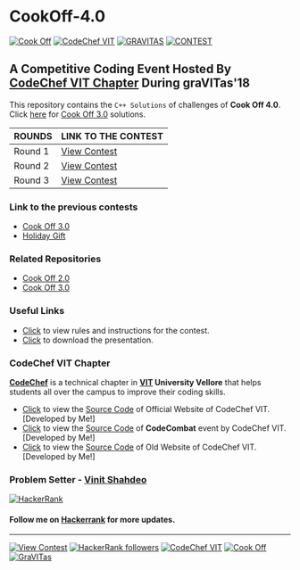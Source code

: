# CookOff-4.0

[![Cook Off](https://img.shields.io/badge/Cook-Off-dodgerblue.svg?style=for-the-badge)](https://www.hackerrank.com/contests/cook-off-4-0-round-1-1) [![CodeChef VIT](https://img.shields.io/badge/CODECHEF-VITVELLORE-teal.svg?style=for-the-badge)](https://www.facebook.com/codechefvituniversity/) [![GRAVITAS](https://img.shields.io/badge/graVITas-2016-crimson.svg?style=for-the-badge)](http://www.vit.ac.in/files/gravitas18/home.html) [![CONTEST](https://img.shields.io/badge/CODING-CHALLENGES-orange.svg?style=for-the-badge)](https://www.hackerrank.com/cook-off-3-0)

## A Competitive Coding Event Hosted By [CodeChef VIT Chapter]() During graVITas'18

This repository contains the `C++ Solutions` of challenges of **Cook Off 4.0**. Click [here](https://github.com/vinitshahdeo/Cook-Off-3.0/tree/master/Solutions) for [Cook Off 3.0](https://www.hackerrank.com/cook-off-3-0) solutions.

| ROUNDS | LINK TO THE CONTEST |
| ------- | -------------- |
| Round 1 | [View Contest](https://www.hackerrank.com/contests/cook-off-4-0-round-1-1) |
| Round 2 | [View Contest](https://www.hackerrank.com/cook-off-4-0-round-2) |
| Round 3 | [View Contest](https://www.hackerrank.com/cook-off-4-0-round-3) |


### Link to the previous contests

- [Cook Off 3.0](https://www.hackerrank.com/cook-off-3-0)
- [Holiday Gift](https://www.hackerrank.com/contests/holiday-gift-1/challenges)


### Related Repositories

- [Cook Off 2.0](https://github.com/vinitshahdeo/CookOff)
- [Cook Off 3.0](https://github.com/vinitshahdeo/Cook-Off-3.0)


### Useful Links

- [Click](https://github.com/vinitshahdeo/Cook-Off-3.0/blob/master/README.md#instructions) to view rules and instructions for the contest.
- [Click](https://github.com/vinitshahdeo/Cook-Off-3.0/raw/master/PPTs/Cook%20Off%203.0%20-%20CodeChef%20VIT.pptx) to download the presentation.


### CodeChef VIT Chapter

**[CodeChef](https://www.facebook.com/codechefvituniversity/)** is a technical chapter in **[VIT](http://vit.ac.in/) University Vellore** that helps students all over the campus to improve their coding skills.

- [Click](https://vinitshahdeo.github.io/CodeChefVIT/) to view the [Source Code](https://github.com/vinitshahdeo/CodeChefVIT) of Official Website of CodeChef VIT. [Developed by Me!]
- [Click](https://vinitshahdeo.github.io/CodeCombat/) to view the [Source Code](https://github.com/vinitshahdeo/CodeCombat) of **CodeCombat** event by CodeChef VIT. [Developed by Me!]
- [Click](https://vinitshahdeo.github.io/CodeChef-VIT-Website/) to view the [Source Code](https://github.com/vinitshahdeo/CodeChef-VIT-Website) of Old Website of CodeChef VIT. [Developed by Me!]


### Problem Setter - [Vinit Shahdeo](https://www.hackerrank.com/vinitshahdeo)

[![HackerRank](https://img.shields.io/badge/Hacker-Rank-green.svg?style=for-the-badge)](https://www.hackerrank.com/vinitshahdeo)

#### Follow me on **[Hackerrank](https://www.hackerrank.com/vinitshahdeo)** for more updates.

<hr>

[![View Contest](https://img.shields.io/badge/View-Contest-dodgerblue.svg)](https://www.hackerrank.com/contests/cook-off-4-0-round-1-1) [![HackerRank followers](https://img.shields.io/badge/Follow-Me-yellow.svg?label=Follow)](https://www.hackerrank.com/vinitshahdeo) [![CodeChef VIT](https://img.shields.io/badge/CodeChef-VIT-red.svg)](https://www.facebook.com/codechefvituniversity/) [![Cook Off](https://img.shields.io/badge/Cook-OFF-deepskyblue.svg)](https://www.hackerrank.com/contests/cook-off-4-0-round-1-1) [![GraVITas](https://img.shields.io/badge/graVITas-2018-coral.svg)](https://www.hackerrank.com/cook-off-4-0-round-2) 